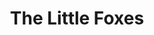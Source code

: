 ---
title: The Little Foxes
year: 1948
opening_date: 1948-11-26
closing_date: 1948-12-03
layout: productions
image:
image_caption:
image_credit:
playbill:
category:
Theatre: Theatre Jacksonville
Venue: Little Theatre
cast:
  Birdie Hubbard: Betty Francine Taylor
  Leo Hubbard: Charles K. Pait
  Horace Giddens: Donald Campbell
  William Marshall: Gordon N. Taylor
  Cal: Jack Harrell
  Regina Giddens: Jocelyn Brown
  Addie: Julia C. Tyler
  Benjamin Hubbard: Paul Fitzgerald, Jr.
  Oscar Hubbard: Walter Feuer
  Alexandra Giddens: Yvonne Peairs
crew:
  Director: Paul E. Geisenhof
  Stage Manager: Ruth Buell
  Set Design: Duke LeBrun
  Assistant Stage Manager: Natalie Clarke
  Scene painting and construction:
    - Bill Gibbs
    - C. Eugene Sayre
    - David Salter
    - Deborah Benson
    - Ed Keisling
    - Karen O'Shaughnessy
    - Louise Peairs
    - Peggy Long
    - Vonnie Patton
  Costume assistant:
    - Cynthia Walker
    - Karen O'Shaughnessy
    - Lilian Craig
    - Margie Hinck
    - Polly Clendenning
  Properties: Mary Lee Lindenthaler
  Properties Assistant:
    - Dorothy Eismann
    - Polly Clendenning
  Make-up assistant:
    - Elmo Lehman
    - Louise Elkins
    - Mickey Meischner
    - Roy Meischner
    - Su Hawkins
    - Vonnie Patton
  Lighting controls: Mickey Mills
understudies:
orchestra:
external_links:
---